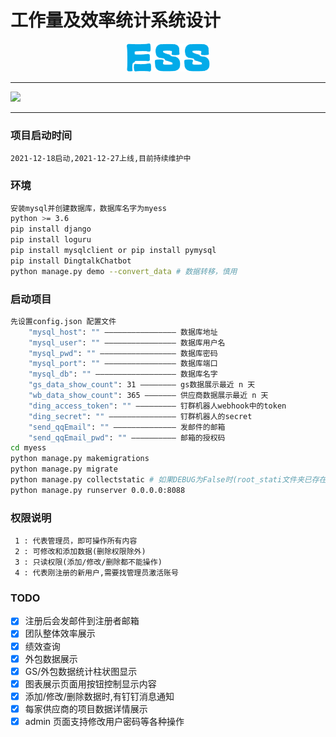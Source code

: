 # 工作量及效率统计系统设计
<div align="center">
    <img src="myess/static/img/logo_ess.png">
</div>

<hr>
<img src="myess/static/demo/ess-demo_2022-12-23.gif">
<hr>

### 项目启动时间
```
2021-12-18启动,2021-12-27上线,目前持续维护中
```

### 环境
```Bash
安装mysql并创建数据库，数据库名字为myess
python >= 3.6
pip install django
pip install loguru
pip install mysqlclient or pip install pymysql
pip install DingtalkChatbot
python manage.py demo --convert_data # 数据转移，慎用
```

### 启动项目
```Bash
先设置config.json 配置文件
    "mysql_host": "" ———————————————— 数据库地址
    "mysql_user": "" ———————————————— 数据库用户名
    "mysql_pwd": "" ————————————————— 数据库密码
    "mysql_port": "" ———————————————— 数据库端口
    "mysql_db": "" —————————————————— 数据库名字
    "gs_data_show_count": 31 ———————— gs数据展示最近 n 天
    "wb_data_show_count": 365 ——————— 供应商数据展示最近 n 天
    "ding_access_token": "" ————————— 钉群机器人webhook中的token
    "ding_secret": "" ——————————————— 钉群机器人的secret
    "send_qqEmail": "" —————————————— 发邮件的邮箱
    "send_qqEmail_pwd": "" —————————— 邮箱的授权码
cd myess
python manage.py makemigrations
python manage.py migrate
python manage.py collectstatic # 如果DEBUG为False时(root_stati文件夹已存在时,先删除在执行)
python manage.py runserver 0.0.0.0:8088
```

### 权限说明
```
 1 : 代表管理员，即可操作所有内容
 2 : 可修改和添加数据(删除权限除外)
 3 : 只读权限(添加/修改/删除都不能操作)
 4 : 代表刚注册的新用户,需要找管理员激活账号
```

### TODO
- [x] 注册后会发邮件到注册者邮箱
- [x] 团队整体效率展示
- [x] 绩效查询
- [x] 外包数据展示
- [x] GS/外包数据统计柱状图显示
- [x] 图表展示页面用按钮控制显示内容
- [x] 添加/修改/删除数据时,有钉钉消息通知
- [x] 每家供应商的项目数据详情展示
- [x] admin 页面支持修改用户密码等各种操作